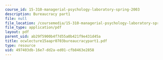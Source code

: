```yaml
---
course_id: 15-310-managerial-psychology-laboratory-spring-2003
description: Bureaucracy part1
file: null
file_location: /coursemedia/15-310-managerial-psychology-laboratory-spring-2003/497403db16e7dd2aed01cfb8463e2858_ocwlecture15aapr0703bureaucracypart1.pdf
file_type: application/pdf
layout: pdf
parent_uid: ab29f5900b4f7d55a0b421f9e431d45a
title: ocwlecture15aapr0703bureaucracypart1.pdf
type: resource
uid: 497403db-16e7-dd2a-ed01-cfb8463e2858
---
```

